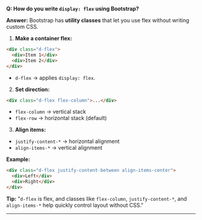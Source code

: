 **Q: How do you write `display: flex` using Bootstrap?**

**Answer:**
Bootstrap has **utility classes** that let you use flex without writing custom CSS.

1. **Make a container flex:**

```html
<div class="d-flex">
  <div>Item 1</div>
  <div>Item 2</div>
</div>
```

* `d-flex` → applies `display: flex`.

2. **Set direction:**

```html
<div class="d-flex flex-column">...</div>
```

* `flex-column` → vertical stack
* `flex-row` → horizontal stack (default)

3. **Align items:**

* `justify-content-*` → horizontal alignment
* `align-items-*` → vertical alignment

**Example:**

```html
<div class="d-flex justify-content-between align-items-center">
  <div>Left</div>
  <div>Right</div>
</div>
```

**Tip:**
"`d-flex` is flex, and classes like `flex-column`, `justify-content-*`, and `align-items-*` help quickly control layout without CSS."

---


